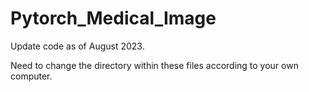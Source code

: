 # Pytorch_Medical_Image

Update code as of August 2023.

Need to change the directory within these files according to your own computer. 

